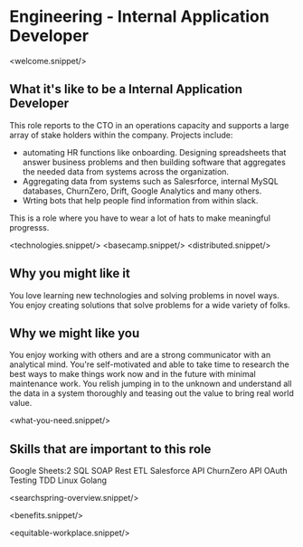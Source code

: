 # Engineering - Internal Application Developer
<welcome.snippet/>

## What it's like to be a Internal Application Developer
This role reports to the CTO in an operations capacity and supports a large array of stake holders within the company. 
Projects include:
- automating HR functions like onboarding.  Designing spreadsheets that answer business problems and then building software that 
aggregates the needed data from systems across the organization.
- Aggregating data from systems such as Salesrforce, internal MySQL databases, ChurnZero, Drift, Google Analytics and many others.  
- Wrting bots that help people find information from within slack.  

This is a role where you have to wear a lot of hats to make meaningful progresss.


<technologies.snippet/>
<basecamp.snippet/>
<distributed.snippet/>

## Why you might like it
You love learning new technologies and solving problems in novel ways.  You enjoy creating solutions that solve problems for a wide variety of folks.

## Why we might like you
You enjoy working with others and are a strong communicator with an analytical mind.  You're self-motivated and able to take time to research the best ways to
make things work now and in the future with minimal maintenance work.  You relish jumping in to the unknown and understand all the data in a system thoroughly and teasing out the value
to bring real world value.

<what-you-need.snippet/>

## Skills that are important to this role

<skills>
Google Sheets:2
SQL
SOAP
Rest
ETL
Salesforce API
ChurnZero API
OAuth
Testing
TDD
Linux
Golang
</skills>

<inherit doc="base.md"/>

<searchspring-overview.snippet/>

<benefits.snippet/>

<equitable-workplace.snippet/>
